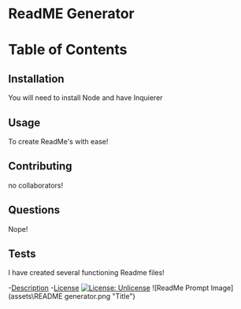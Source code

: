 
# ReadME Generator 
# Table of Contents

## Installation
You will need to install Node and have Inquierer

## Usage
To create ReadMe's with ease!

## Contributing
no collaborators!

## Questions
Nope!

## Tests
I have created several functioning Readme files!

-[Description](#description)
-[License](#license)
[![License: Unlicense](https://img.shields.io/badge/license-Unlicense-blue.svg)](http://unlicense.org/)
![ReadMe Prompt Image](assets\README generator.png "Title")
